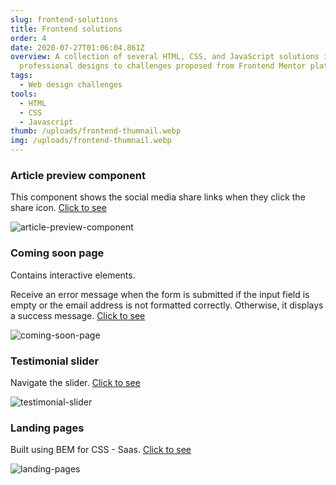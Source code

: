 ```yaml
---
slug: frontend-solutions
title: Frontend solutions
order: 4
date: 2020-07-27T01:06:04.861Z
overview: A collection of several HTML, CSS, and JavaScript solutions in
  professional designs to challenges proposed from Frontend Mentor platform.
tags:
  - Web design challenges
tools:
  - HTML
  - CSS
  - Javascript
thumb: /uploads/frontend-thumnail.webp
img: /uploads/frontend-thumnail.webp
---
```

### Article preview component

This component shows the social media share links when they click the share icon. [Click to see](https://tanismith.github.io/article-preview-component/)

![article-preview-component](/uploads/article-component.webp "article-preview-component")

### Coming soon page

Contains interactive elements.

Receive an error message when the form is submitted if the input field is empty or the email address is not formatted correctly. Otherwise, it displays a success message. [Click to see](https://tanismith.github.io/comming-soon-page/)

![coming-soon-page](/uploads/comming-soon-page-1.webp "coming-soon-page")

### Testimonial slider

Navigate the slider. [Click to see](https://tanismith.github.io/testimonial-slider/)

![testimonial-slider](/uploads/slider-component.webp "testimonial-slider")

### Landing pages

Built using BEM for CSS - Saas. [Click to see](https://tanismith.github.io/huddle-landing-page/)

![landing-pages](/uploads/landing-pages.webp "landing-pages")